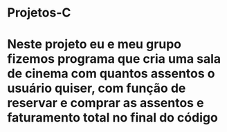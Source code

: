 # Projetos-C
# Neste projeto eu e meu grupo fizemos programa que cria uma sala de cinema com quantos assentos o usuário quiser, com função de reservar e comprar as assentos e faturamento total no final do código
